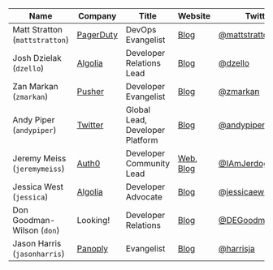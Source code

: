 | Name | Company | Title | Website | Twitter | GitHub |
|---|---|---|---|---|---|
| Matt Stratton (`mattstratton`) | [PagerDuty](https://www.pagerduty.com) | DevOps Evangelist | [Blog](https://medium.com/@mattstratton) | [@mattstratton](https://twitter.com/mattstratton) | [mattstratton](https://www.github.com/mattstratton) |
| Josh Dzielak (`dzello`) | [Algolia](https://algolia.com) | Developer Relations Lead | [Blog](https://dzello.com) | [@dzello](https://twitter.com/dzello) | [dzello](https://www.github.com/dzello) |
| Zan Markan (`zmarkan`) | [Pusher](https://pusher.com) | Developer Evangelist | [Blog](https://medium.com/devrel-life) | [@zmarkan](https://twitter.com/zmarkan) | [zmarkan](https://github.com/zmarkan) |
| Andy Piper (`andypiper`) | [Twitter](https://twitter.com) | Global Lead, Developer Platform | [Blog](https://andypiper.co.uk) | [@andypiper](https://twitter.com/andypiper) | [andypiper](https://github.com/andypiper) |
| Jeremy Meiss (`jeremymeiss`) | [Auth0](https://Auth0.com) | Developer Community Lead | [Web](https://jmeiss.me), [Blog](https://medium.com/@jeremymeiss) | [@IAmJerdog](https://twitter.com/IAmJerdog) | [jerdog](https://github.com/jerdog) |
| Jessica West (`jessica`) | [Algolia](https://algolia.com) | Developer Advocate | [Blog](http://jesswe.st/) | [@jessicaewest](https://twitter.com/jessicaewest) | [jessicag](https://github.com/jessicag) |
| Don Goodman-Wilson (`don`) | Looking! | Developer Relations | [Blog](https://medium.com/DEGoodmanWilson) | [@DEGoodmanWilson](https://twitter.com/DEGoodmanWilson) | [DEGoodmanWilson](https://github.com/DEGoodmanWilson) |
| Jason Harris (`jasonharris`) | [Panoply](https://panoply.io) | Evangelist | [Blog](https://techcraver.com) | [@harrisja](https://twitter.com/harrisja) | [techcraver](https://www.github.com/techcraver) |